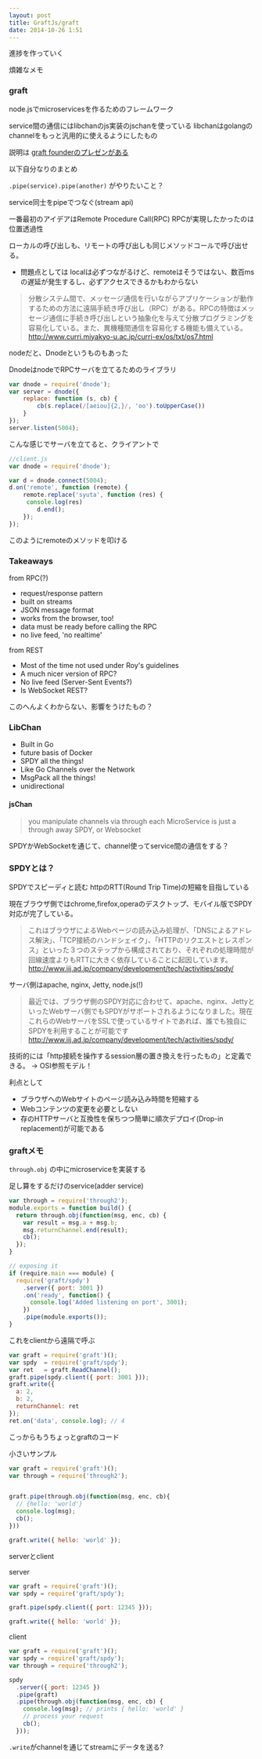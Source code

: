 ```yaml
---
layout: post
title: GraftJs/graft
date: 2014-10-26 1:51
---
```


進捗を作っていく

煩雑なメモ

### graft

node.jsでmicroservicesを作るためのフレームワーク

service間の通信にはlibchanのjs実装のjschanを使っている
libchanはgolangのchannelをもっと汎用的に使えるようにしたもの

説明は [graft founderのプレゼンがある](http://mcollina.github.io/nodeconfeu-2014-full-stack-through-microservices/ )


以下自分なりのまとめ

`.pipe(service).pipe(another)` がやりたいこと？

service同士をpipeでつなぐ(stream api)

一番最初のアイデアはRemote Procedure Call(RPC)
RPCが実現したかったのは位置透過性

ローカルの呼び出しも、リモートの呼び出しも同じメソッドコールで呼び出せる。

* 問題点としては
localは必ずつながるけど、remoteはそうではない、数百msの遅延が発生するし、必ずアクセスできるかもわからない

> 分散システム間で、メッセージ通信を行いながらアプリケーションが動作するための方法に遠隔手続き呼び出し（RPC）がある。RPCの特徴はメッセージ通信に手続き呼び出しという抽象化を与えて分散プログラミングを容易化している。また、異機種間通信を容易化する機能も備えている。
http://www.curri.miyakyo-u.ac.jp/curri-ex/os/txt/os7.html


nodeだと、Dnodeというものもあった

DnodeはnodeでRPCサーバを立てるためのライブラリ

```js
var dnode = require('dnode');
var server = dnode({
    replace: function (s, cb) {
        cb(s.replace(/[aeiou]{2,}/, 'oo').toUpperCase())
    }
});
server.listen(5004);
```

こんな感じでサーバを立てると、クライアントで

```js
//client.js
var dnode = require('dnode');

var d = dnode.connect(5004);
d.on('remote', function (remote) {
    remote.replace('syuta', function (res) {
     console.log(res)
        d.end();
    });
});
```

このようにremoteのメソッドを叩ける


### Takeaways

from RPC(?)

- request/response pattern
- built on streams
- JSON message format
- works from the browser, too!
- data must be ready before calling the RPC
- no live feed, 'no realtime'

from REST

- Most of the time not used under Roy's guidelines
- A much nicer version of RPC?
- No live feed (Server-Sent Events?)
- Is WebSocket REST?

このへんよくわからない、影響をうけたもの？


### LibChan

- Built in Go
- future basis of Docker
- SPDY all the things!
- Like Go Channels over the Network
- MsgPack all the things!
- unidirectional


#### jsChan

> you manipulate channels via through each MicroService is just a through away SPDY, or Websocket

SPDYかWebSocketを通じて、channel使ってservice間の通信をする？

### SPDYとは？

SPDYでスピーディと読む
httpのRTT(Round Trip Time)の短縮を目指している

現在ブラウザ側ではchrome,firefox,operaのデスクトップ、モバイル版でSPDY対応が完了している。

> これはブラウザによるWebページの読み込み処理が、「DNSによるアドレス解決」、「TCP接続のハンドシェイク」、「HTTPのリクエストとレスポンス」といった３つのステップから構成されており、それぞれの処理時間が回線速度よりもRTTに大きく依存していることに起因しています。
http://www.iij.ad.jp/company/development/tech/activities/spdy/


サーバ側はapache, nginx, Jetty, node.js(!)

> 最近では、ブラウザ側のSPDY対応に合わせて、apache、nginx、JettyといったWebサーバ側でもSPDYがサポートされるようになりました。現在これらのWebサーバをSSLで使っているサイトであれば、誰でも独自にSPDYを利用することが可能です
http://www.iij.ad.jp/company/development/tech/activities/spdy/

技術的には「http接続を操作するsession層の置き換えを行ったもの」と定義できる。
→  OSI参照モデル！


利点として

- ブラウザへのWebサイトのページ読み込み時間を短縮する
- Webコンテンツの変更を必要としない
- 存のHTTPサーバと互換性を保ちつつ簡単に順次デプロイ(Drop-in replacement)が可能である






### graftメモ

`through.obj` の中にmicroserviceを実装する

足し算をするだけのservice(adder service)

```js
var through = require('through2');
module.exports = function build() {
  return through.obj(function(msg, enc, cb) {
    var result = msg.a + msg.b;
    msg.returnChannel.end(result);
    cb();
  });
}

// exposing it
if (require.main === module) {
  require('graft/spdy')
    .server({ port: 3001 })
    .on('ready', function() {
      console.log('Added listening on port', 3001);
    })
    .pipe(module.exports());
}

```

これをclientから遠隔で呼ぶ

```js
var graft = require('graft')();
var spdy  = require('graft/spdy');
var ret   = graft.ReadChannel();
graft.pipe(spdy.client({ port: 3001 }));
graft.write({
  a: 2,
  b: 2,
  returnChannel: ret
});
ret.on('data', console.log); // 4
```



こっからもうちょっとgraftのコード

小さいサンプル

```js
var graft = require('graft')();
var through = require('through2');


graft.pipe(through.obj(function(msg, enc, cb){
  // {hello: 'world'}
  console.log(msg);
  cb();
}))

graft.write({ hello: 'world' });

```



serverとclient

server

```js
var graft = require('graft')();
var spdy = require('graft/spdy');

graft.pipe(spdy.client({ port: 12345 }));

graft.write({ hello: 'world' });
```

client

```js
var graft = require('graft')();
var spdy = require('graft/spdy');
var through = require('through2');

spdy
  .server({ port: 12345 })
  .pipe(graft)
  .pipe(through.obj(function(msg, enc, cb) {
    console.log(msg); // prints { hello: 'world' }
    // process your request
    cb();
  }));
```


`.write`がchannelを通じてstreamにデータを送る?

